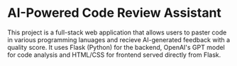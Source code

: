 # AI-Powered Code Review Assistant
This project is a full-stack web application that allows users to paster code in various programming lanuages and recieve AI-generated feedback with a quality score. 
It uses Flask (Python) for the backend, OpenAI's GPT model for code analysis and HTML/CSS for frontend served directly from Flask.


